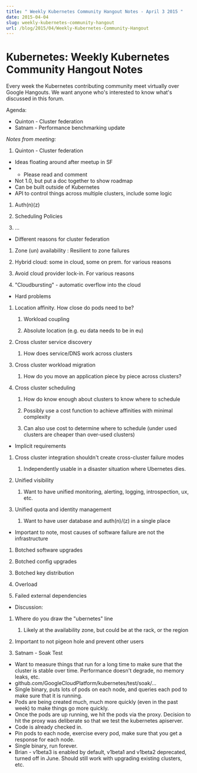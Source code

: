 ```yaml
---
title: " Weekly Kubernetes Community Hangout Notes - April 3 2015 "
date: 2015-04-04
slug: weekly-kubernetes-community-hangout
url: /blog/2015/04/Weekly-Kubernetes-Community-Hangout
---
```

# Kubernetes: Weekly Kubernetes Community Hangout Notes

Every week the Kubernetes contributing community meet virtually over Google Hangouts. We want anyone who's interested to know what's discussed in this forum.

Agenda:

* Quinton - Cluster federation
* Satnam - Performance benchmarking update

*Notes from meeting:*

1. Quinton - Cluster federation
* Ideas floating around after meetup in SF
* * Please read and comment
* Not 1.0, but put a doc together to show roadmap
* Can be built outside of Kubernetes
* API to control things across multiple clusters, include some logic

1. Auth(n)(z)

2. Scheduling Policies

3. …

* Different reasons for cluster federation

1. Zone (un) availability : Resilient to zone failures

2. Hybrid cloud: some in cloud, some on prem. for various reasons

3. Avoid cloud provider lock-in.  For various reasons

4. "Cloudbursting" - automatic overflow into the cloud
* Hard problems

1. Location affinity.  How close do pods need to be?

    1. Workload coupling

    2. Absolute location (e.g. eu data needs to be in eu)

2. Cross cluster service discovery

    1. How does service/DNS work across clusters

3. Cross cluster workload migration

    1. How do you move an application piece by piece across clusters?

4. Cross cluster scheduling

    1. How do know enough about clusters to know where to schedule

    2. Possibly use a cost function to achieve affinities with minimal complexity

    3. Can also use cost to determine where to schedule (under used clusters are cheaper than over-used clusters)

* Implicit requirements

1. Cross cluster integration shouldn't create cross-cluster failure modes

    1. Independently usable in a disaster situation where Ubernetes dies.

2. Unified visibility

    1. Want to have unified monitoring, alerting, logging, introspection, ux, etc.

3. Unified quota and identity management

    1. Want to have user database and auth(n)/(z) in a single place

* Important to note, most causes of software failure are not the infrastructure

1. Botched software upgrades

2. Botched config upgrades

3. Botched key distribution

4. Overload

5. Failed external dependencies

* Discussion:

1. Where do you draw the "ubernetes" line

    1. Likely at the availability zone, but could be at the rack, or the region

2. Important to not pigeon hole and prevent other users



2. Satnam - Soak Test
* Want to measure things that run for a long time to make sure that the cluster is stable over time.  Performance doesn't degrade, no memory leaks, etc.
* github.com/GoogleCloudPlatform/kubernetes/test/soak/…
* Single binary, puts lots of pods on each node, and queries each pod to make sure that it is running.
* Pods are being created much, much more quickly (even in the past week) to make things go more quickly.
* Once the pods are up running, we hit the pods via the proxy.  Decision to hit the proxy was deliberate so that we test the kubernetes apiserver.
* Code is already checked in.
* Pin pods to each node, exercise every pod, make sure that you get a response for each node.
* Single binary, run forever.
* Brian - v1beta3 is enabled by default, v1beta1 and v1beta2 deprecated, turned off  in June.  Should still work with upgrading existing clusters, etc.

